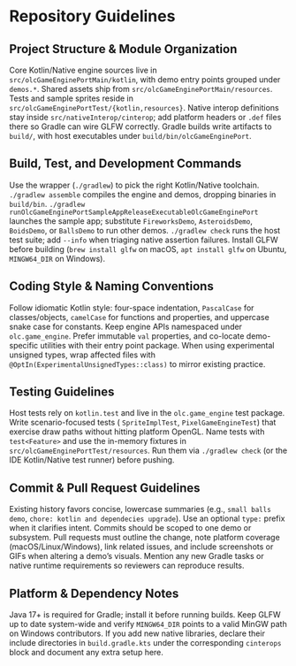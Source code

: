 # Repository Guidelines

## Project Structure & Module Organization

Core Kotlin/Native engine sources live in `src/olcGameEnginePortMain/kotlin`, with demo entry points grouped under
`demos.*`. Shared assets ship from `src/olcGameEnginePortMain/resources`. Tests and sample sprites reside in
`src/olcGameEnginePortTest/{kotlin,resources}`. Native interop definitions stay inside `src/nativeInterop/cinterop`; add
platform headers or `.def` files there so Gradle can wire GLFW correctly. Gradle builds write artifacts to `build/`,
with host executables under `build/bin/olcGameEnginePort`.

## Build, Test, and Development Commands

Use the wrapper (`./gradlew`) to pick the right Kotlin/Native toolchain. `./gradlew assemble` compiles the engine and
demos, dropping binaries in `build/bin`. `./gradlew runOlcGameEnginePortSampleAppReleaseExecutableOlcGameEnginePort`
launches the sample app; substitute `FireworksDemo`, `AsteroidsDemo`, `BoidsDemo`, or `BallsDemo` to run other demos.
`./gradlew check` runs the host test suite; add `--info` when triaging native assertion failures. Install GLFW before
building (`brew install glfw` on macOS, `apt install glfw` on Ubuntu, `MINGW64_DIR` on Windows).

## Coding Style & Naming Conventions

Follow idiomatic Kotlin style: four-space indentation, `PascalCase` for classes/objects, `camelCase` for functions and
properties, and uppercase snake case for constants. Keep engine APIs namespaced under `olc.game_engine`. Prefer
immutable `val` properties, and co-locate demo-specific utilities with their entry point package. When using
experimental unsigned types, wrap affected files with `@OptIn(ExperimentalUnsignedTypes::class)` to mirror existing
practice.

## Testing Guidelines

Host tests rely on `kotlin.test` and live in the `olc.game_engine` test package. Write scenario-focused tests (
`SpriteImplTest`, `PixelGameEngineTest`) that exercise draw paths without hitting platform OpenGL. Name tests with
`test<Feature>` and use the in-memory fixtures in `src/olcGameEnginePortTest/resources`. Run them via
`./gradlew check` (or the IDE Kotlin/Native test runner) before pushing.

## Commit & Pull Request Guidelines

Existing history favors concise, lowercase summaries (e.g., `small balls demo`,
`chore: kotlin and dependecies upgrade`). Use an optional `type:` prefix when it clarifies intent. Commits should be
scoped to one demo or subsystem. Pull requests must outline the change, note platform coverage (macOS/Linux/Windows),
link related issues, and include screenshots or GIFs when altering a demo’s visuals. Mention any new Gradle tasks or
native runtime requirements so reviewers can reproduce results.

## Platform & Dependency Notes

Java 17+ is required for Gradle; install it before running builds. Keep GLFW up to date system-wide and verify
`MINGW64_DIR` points to a valid MinGW path on Windows contributors. If you add new native libraries, declare their
include directories in `build.gradle.kts` under the corresponding `cinterops` block and document any extra setup here.
